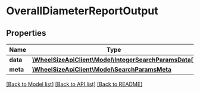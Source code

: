# OverallDiameterReportOutput

## Properties
Name | Type | Description | Notes
------------ | ------------- | ------------- | -------------
**data** | [**\WheelSizeApiClient\Model\IntegerSearchParamsData[]**](IntegerSearchParamsData.md) |  | 
**meta** | [**\WheelSizeApiClient\Model\SearchParamsMeta**](SearchParamsMeta.md) |  | 

[[Back to Model list]](../README.md#documentation-for-models) [[Back to API list]](../README.md#documentation-for-api-endpoints) [[Back to README]](../README.md)



